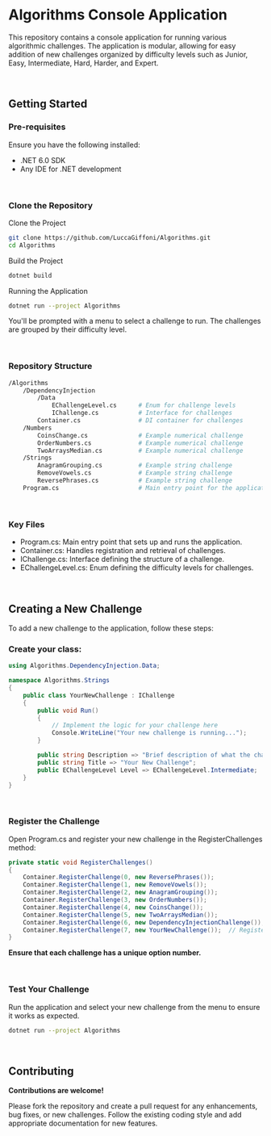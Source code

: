 # Algorithms Console Application
This repository contains a console application for running various algorithmic challenges. The application is modular, allowing for easy addition of new challenges organized by difficulty levels such as Junior, Easy, Intermediate, Hard, Harder, and Expert.

&nbsp;
## Getting Started
### Pre-requisites
Ensure you have the following installed:

- .NET 6.0 SDK
- Any IDE for .NET development

&nbsp;
### Clone the Repository
Clone the Project
```bash
git clone https://github.com/LuccaGiffoni/Algorithms.git
cd Algorithms
```

Build the Project
```bash
dotnet build
```

Running the Application

``` bash
dotnet run --project Algorithms
```

You'll be prompted with a menu to select a challenge to run. The challenges are grouped by their difficulty level.

&nbsp;
### Repository Structure
```bash
/Algorithms
    /DependencyInjection
        /Data
            EChallengeLevel.cs      # Enum for challenge levels
            IChallenge.cs           # Interface for challenges
        Container.cs                # DI container for challenges
    /Numbers
        CoinsChange.cs              # Example numerical challenge
        OrderNumbers.cs             # Example numerical challenge
        TwoArraysMedian.cs          # Example numerical challenge
    /Strings
        AnagramGrouping.cs          # Example string challenge
        RemoveVowels.cs             # Example string challenge
        ReversePhrases.cs           # Example string challenge
    Program.cs                      # Main entry point for the application
```

&nbsp;
### Key Files
- Program.cs: Main entry point that sets up and runs the application.
- Container.cs: Handles registration and retrieval of challenges.
- IChallenge.cs: Interface defining the structure of a challenge.
- EChallengeLevel.cs: Enum defining the difficulty levels for challenges.

&nbsp;
## Creating a New Challenge
To add a new challenge to the application, follow these steps:

### Create your class:
```csharp
using Algorithms.DependencyInjection.Data;

namespace Algorithms.Strings
{
    public class YourNewChallenge : IChallenge
    {
        public void Run()
        {
            // Implement the logic for your challenge here
            Console.WriteLine("Your new challenge is running...");
        }

        public string Description => "Brief description of what the challenge does.";
        public string Title => "Your New Challenge";
        public EChallengeLevel Level => EChallengeLevel.Intermediate;  // Set appropriate level
    }
}
```

&nbsp;
### Register the Challenge
Open Program.cs and register your new challenge in the RegisterChallenges method:

``` csharp
private static void RegisterChallenges()
{
    Container.RegisterChallenge(0, new ReversePhrases());
    Container.RegisterChallenge(1, new RemoveVowels());
    Container.RegisterChallenge(2, new AnagramGrouping());
    Container.RegisterChallenge(3, new OrderNumbers());
    Container.RegisterChallenge(4, new CoinsChange());
    Container.RegisterChallenge(5, new TwoArraysMedian());
    Container.RegisterChallenge(6, new DependencyInjectionChallenge());
    Container.RegisterChallenge(7, new YourNewChallenge());  // Register your new challenge
}
```
**Ensure that each challenge has a unique option number.**

&nbsp;
### Test Your Challenge
Run the application and select your new challenge from the menu to ensure it works as expected.

``` bash
dotnet run --project Algorithms
```

&nbsp;
## Contributing
**Contributions are welcome!**
&nbsp;

Please fork the repository and create a pull request for any enhancements, bug fixes, or new challenges. Follow the existing coding style and add appropriate documentation for new features.
